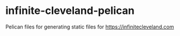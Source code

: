 # infinite-cleveland-pelican

Pelican files for generating static files for <https://infinitecleveland.com>
